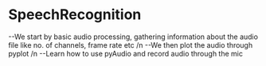 # SpeechRecognition

--We start by basic audio processing, gathering information about the audio file like no. of channels, frame rate etc /n
--We then plot the audio through pyplot /n
--Learn how to use pyAudio and record audio through the mic

